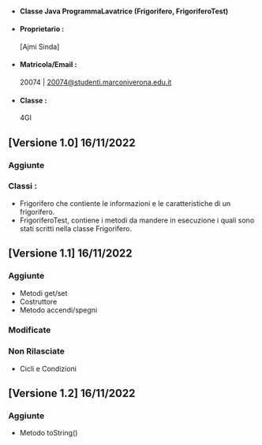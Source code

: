 
- #### Classe Java ProgrammaLavatrice (Frigorifero, FrigoriferoTest)<br />
- #### Proprietario :
    [Ajmi Sinda]
- #### Matricola/Email :
    20074 | 20074@studenti.marconiverona.edu.it
- #### Classe :
    4GI

## [Versione 1.0] 16/11/2022

### Aggiunte

### Classi : 
- Frigorifero che contiente le informazioni e le caratteristiche di un frigorifero.<br />
- FrigoriferoTest, contiene i metodi da mandere in esecuzione i quali sono stati scritti nella classe Frigorifero.

## [Versione 1.1] 16/11/2022

### Aggiunte

- Metodi get/set 
- Costruttore
- Metodo accendi/spegni

### Modificate

### Non Rilasciate

- Cicli e Condizioni 

## [Versione 1.2] 16/11/2022

### Aggiunte

- Metodo toString()
